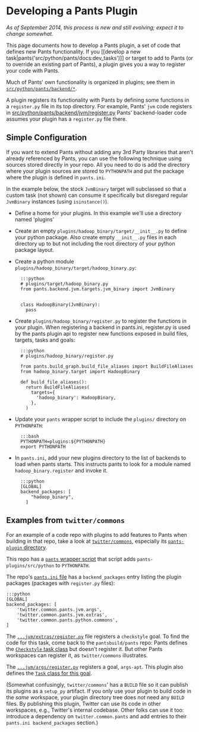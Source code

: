 Developing a Pants Plugin
=========================

*As of September 2014, this process is new and still evolving;* *expect
it to change somewhat.*

This page documents how to develop a Pants plugin, a set of code that
defines new Pants functionality. If you
[[develop a new task|pants('src/python/pants/docs:dev_tasks')]]
or target to add to Pants (or to
override an existing part of Pants), a plugin gives you a way to
register your code with Pants.

Much of Pants' own functionality is organized in plugins; see them in
[`src/python/pants/backend/*`](https://github.com/pantsbuild/pants/tree/master/src/python/pants/backend).

A plugin registers its functionality with Pants by defining some
functions in a `register.py` file in its top directory. For example,
Pants' `jvm` code registers in
[src/python/pants/backend/jvm/register.py](https://github.com/pantsbuild/pants/blob/master/src/python/pants/backend/jvm/register.py)
Pants' backend-loader code assumes your plugin has a `register.py` file
there.

Simple Configuration
--------------------

If you want to extend Pants without adding any 3rd Party libraries that aren't already referenced by
Pants, you can use the following technique using sources stored directly
in your repo.  All you need to do is add the directory where your plugin sources are stored
to `PYTHONPATH` and put the package where the plugin is defined in `pants.ini`.

In the example below, the stock `JvmBinary` target will subclassed so that a custom task (not shown)
can consume it specifically but disregard regular `JvmBinary` instances (using `isinstance()`).

- Define a home for your plugins. In this example we'll use a directory named 'plugins'

- Create an empty  `plugins/hadoop_binary/target/__init__.py` to define your python package.
  Also create empty `__init__.py` files in each directory up to but not including the root
  directory of your python package layout.

- Create a python module `plugins/hadoop_binary/target/hadoop_binary.py`:

        :::python
        # plugins/target/hadoop_binary.py
        from pants.backend.jvm.targets.jvm_binary import JvmBinary


        class HadoopBinary(JvmBinary):
          pass


- Create `plugins/hadoop_binary/register.py` to register the functions in your plugin.  When registering a
backend in pants.ini, register.py is used by the pants plugin api to register new functions
exposed in build files, targets, tasks and goals:

        :::python
        # plugins/hadoop_binary/register.py

        from pants.build_graph.build_file_aliases import BuildFileAliases
        from hadoop_binary.target import HadoopBinary

        def build_file_aliases():
          return BuildFileAliases(
            targets={
              'hadoop_binary': HadoopBinary,
            },
          )

- Update your `pants` wrapper script to include the `plugins/` directory on `PYTHONPATH`:

        :::bash
        PYTHONPATH=plugins:${PYTHONPATH}
        export PYTHONPATH

- In `pants.ini`, add your new plugins directory to the list of backends to load when pants starts.
This instructs pants to look for a module named `hadoop_binary.register` and invoke
it.

        :::python
        [GLOBAL]
        backend_packages: [
            "hadoop_binary",
          ]

Examples from `twitter/commons`
-------------------------------

For an example of a code repo with plugins to add features to Pants when building in that repo,
take a look at [`twitter/commons`](https://github.com/twitter/commons), especially its
[`pants-plugin` directory](https://github.com/twitter/commons).

This repo has a [`pants` wrapper script](https://github.com/twitter/commons/blob/master/pants)
that script adds `pants-plugins/src/python` to `PYTHONPATH`.

The repo's [`pants.ini` file](https://github.com/twitter/commons/blob/master/pants) has a
`backend_packages` entry listing the plugin packages (packages with `register.py` files):

    :::python
    [GLOBAL]
    backend_packages: [
        'twitter.common.pants.jvm.args',
        'twitter.common.pants.jvm.extras',
        'twitter.common.pants.python.commons',
    ]

The [`...jvm/extras/register.py`](https://github.com/twitter/commons/blob/master/pants-plugins/src/python/twitter/common/pants/jvm/extras/register.py)
file registers a `checkstyle` goal. To find the code for this task, come back to the
`pantsbuild/pants` repo: Pants defines the
[`Checkstyle` task class](https://github.com/pantsbuild/pants/blob/master/src/python/pants/backend/jvm/tasks/checkstyle.py) but doesn't register it. But other Pants workspaces can register it, as
`twitter/commons` illustrates.

The [`...jvm/args/register.py`](https://github.com/twitter/commons/blob/master/pants-plugins/src/python/twitter/common/pants/jvm/args/register.py)
registers a goal, `args-apt`. This plugin also defines the
[`Task` class for this goal](https://github.com/twitter/commons/blob/master/pants-plugins/src/python/twitter/common/pants/jvm/args/tasks/resource_mapper.py).

(Somewhat confusingly, `twitter/commons`' has a `BUILD` file so it can publish its plugins as a
`setup_py` artifact. If you only use your plugin to build code in the *same* workspace,
your plugin directory tree does *not* need any `BUILD` files. By publishing this plugin, Twitter can
use its code in other workspaces, e.g., Twitter's internal codebase. Other folks can use it too:
introduce a dependency on `twitter.common.pants` and add entries to their `pants.ini backend_packages`
section.)

